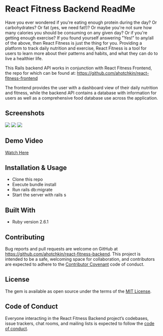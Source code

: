 # React Fitness Backend ReadMe

Have you ever wondered if you're eating enough protein during the day? Or carbohydrates? Or fat (yes, we need fat!)? Or maybe you're not sure how many calories you should be consuming on any given day? Or if you're getting enough exercise? If you found yourself answering "Yes!" to any/all of the above, then React Fitness is just the thing for you. Providing a platform to track daily nutrition and exercise, React Fitness is a tool for users to learn more about their patterns and habits, and what they can do to live a healthier life.

This Rails backend API works in conjunction with React Fitness Frontend, the repo for which can be found at: https://github.com/ahotchkin/react-fitness-frontend

The frontend provides the user with a dashboard view of their daily nutrition and fitness, while the backend API contains a database with information for users as well as a comprehensive food database use across the application.

## Screenshots

![](https://user-images.githubusercontent.com/33204849/97919030-1815a800-1d25-11eb-95c9-01a17b7cd41d.png)
![](https://user-images.githubusercontent.com/33204849/97919078-34b1e000-1d25-11eb-804b-27ac5b7a64b2.png)
![](https://user-images.githubusercontent.com/33204849/97919102-3f6c7500-1d25-11eb-8713-7bb3772ca3d6.png)

## Demo Video

[Watch Here](https://youtu.be/2yAE0g0WAdM)

## Installation & Usage

* Clone this repo
* Execute bundle install
* Run rails db:migrate
* Start the server with rails s

## Built With

* Ruby version 2.6.1

## Contributing

Bug reports and pull requests are welcome on GitHub at https://github.com/ahotchkin/react-fitness-backend. This project is intended to be a safe, welcoming space for collaboration, and contributors are expected to adhere to the [Contributor Covenant](http://contributor-covenant.org) code of conduct.

## License

The gem is available as open source under the terms of the [MIT License](https://opensource.org/licenses/MIT).

## Code of Conduct

Everyone interacting in the React Fitness Backend project’s codebases, issue trackers, chat rooms, and mailing lists is expected to follow the [code of conduct](https://github.com/ahotchkin/react-fitness-backend/blob/master/CODE_OF_CONDUCT.md).
